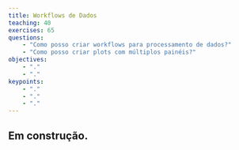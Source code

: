 ```yaml
---
title: Workflows de Dados
teaching: 40
exercises: 65
questions:
    - "Como posso criar workflows para processamento de dados?"
    - "Como posso criar plots com múltiplos painéis?"
objectives:
    - "."
    - "."
keypoints:
    - "."
    - "."
    - "."
---
```


## Em construção.